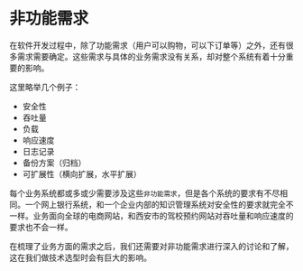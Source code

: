# 非功能需求

在软件开发过程中，除了功能需求（用户可以购物，可以下订单等）之外，还有很多需求需要确定。这些需求与具体的业务需求没有关系，却对整个系统有着十分重要的影响。

这里略举几个例子：

-  安全性
-  吞吐量
-  负载
-  响应速度
-  日志记录
-  备份方案（归档）
-  可扩展性（横向扩展，水平扩展）

每个业务系统都或多或少需要涉及这些`非功能需求`，但是各个系统的要求有不尽相同。一个网上银行系统，和一个企业内部的知识管理系统对安全性的要求就完全不一样。业务面向全球的电商网站，和西安市的驾校预约网站对吞吐量和响应速度的要求也不会一样。

在梳理了业务方面的需求之后，我们还需要对非功能需求进行深入的讨论和了解，这在我们做技术选型时会有巨大的影响。